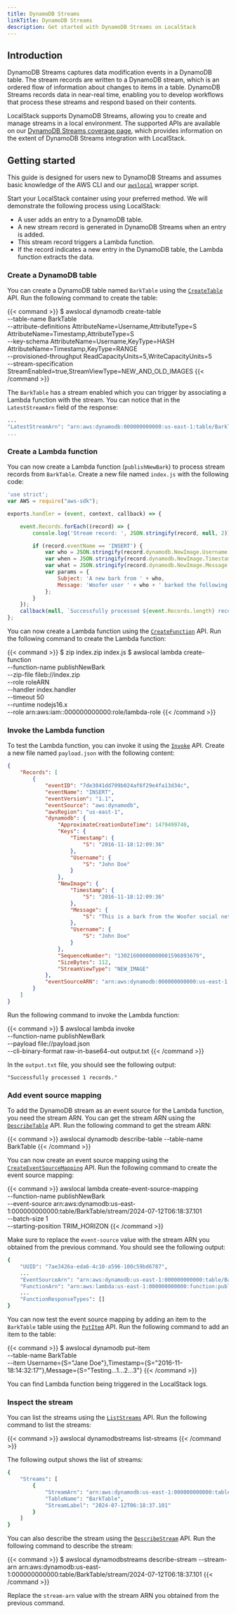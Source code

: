 ```yaml
---
title: DynamoDB Streams
linkTitle: DynamoDB Streams
description: Get started with DynamoDB Streams on LocalStack
---
```


## Introduction

DynamoDB Streams captures data modification events in a DynamoDB table. The stream records are written to a DynamoDB stream, which is an ordered flow of information about changes to items in a table. DynamoDB Streams records data in near-real time, enabling you to develop workflows that process these streams and respond based on their contents.

LocalStack supports DynamoDB Streams, allowing you to create and manage streams in a local environment. The supported APIs are available on our [DynamoDB Streams coverage page](https://docs.localstack.cloud/references/coverage/coverage_dynamodbstreams/), which provides information on the extent of DynamoDB Streams integration with LocalStack.

## Getting started

This guide is designed for users new to DynamoDB Streams and assumes basic knowledge of the AWS CLI and our [`awslocal`](https://github.com/localstack/awscli-local) wrapper script.

Start your LocalStack container using your preferred method. We will demonstrate the following process using LocalStack:

- A user adds an entry to a DynamoDB table.
- A new stream record is generated in DynamoDB Streams when an entry is added.
- This stream record triggers a Lambda function.
- If the record indicates a new entry in the DynamoDB table, the Lambda function extracts the data.

### Create a DynamoDB table

You can create a DynamoDB table named `BarkTable` using the [`CreateTable`](https://docs.aws.amazon.com/amazondynamodb/latest/APIReference/API_CreateTable.html) API. Run the following command to create the table:

{{< command >}}
$ awslocal dynamodb create-table \
    --table-name BarkTable \
    --attribute-definitions AttributeName=Username,AttributeType=S AttributeName=Timestamp,AttributeType=S \
    --key-schema AttributeName=Username,KeyType=HASH  AttributeName=Timestamp,KeyType=RANGE \
    --provisioned-throughput ReadCapacityUnits=5,WriteCapacityUnits=5 \
    --stream-specification StreamEnabled=true,StreamViewType=NEW_AND_OLD_IMAGES
{{< /command >}}

The `BarkTable` has a stream enabled which you can trigger by associating a Lambda function with the stream. You can notice that in the `LatestStreamArn` field of the response:

```bash
...
"LatestStreamArn": "arn:aws:dynamodb:000000000000:us-east-1:table/BarkTable/stream/timestamp
...
```

### Create a Lambda function

You can now create a Lambda function (`publishNewBark`) to process stream records from `BarkTable`. Create a new file named `index.js` with the following code:

```javascript
'use strict';
var AWS = require("aws-sdk");

exports.handler = (event, context, callback) => {

    event.Records.forEach((record) => {
        console.log('Stream record: ', JSON.stringify(record, null, 2));

        if (record.eventName == 'INSERT') {
            var who = JSON.stringify(record.dynamodb.NewImage.Username.S);
            var when = JSON.stringify(record.dynamodb.NewImage.Timestamp.S);
            var what = JSON.stringify(record.dynamodb.NewImage.Message.S);
            var params = {
                Subject: 'A new bark from ' + who,
                Message: 'Woofer user ' + who + ' barked the following at ' + when + ':\n\n ' + what,
            };
        }
    });
    callback(null, `Successfully processed ${event.Records.length} records.`);
};
```

You can now create a Lambda function using the [`CreateFunction`](https://docs.aws.amazon.com/lambda/latest/dg/API_CreateFunction.html) API. Run the following command to create the Lambda function:

{{< command >}}
$ zip index.zip index.js
$ awslocal lambda create-function \
    --function-name publishNewBark \
    --zip-file fileb://index.zip \
    --role roleARN \
    --handler index.handler \
    --timeout 50 \
    --runtime nodejs16.x \
    --role arn:aws:iam::000000000000:role/lambda-role
{{< /command >}}

### Invoke the Lambda function

To test the Lambda function, you can invoke it using the [`Invoke`](https://docs.aws.amazon.com/lambda/latest/dg/API_Invoke.html) API. Create a new file named `payload.json` with the following content:

```json
{
    "Records": [
        {
            "eventID": "7de3041dd709b024af6f29e4fa13d34c",
            "eventName": "INSERT",
            "eventVersion": "1.1",
            "eventSource": "aws:dynamodb",
            "awsRegion": "us-east-1",
            "dynamodb": {
                "ApproximateCreationDateTime": 1479499740,
                "Keys": {
                    "Timestamp": {
                        "S": "2016-11-18:12:09:36"
                    },
                    "Username": {
                        "S": "John Doe"
                    }
                },
                "NewImage": {
                    "Timestamp": {
                        "S": "2016-11-18:12:09:36"
                    },
                    "Message": {
                        "S": "This is a bark from the Woofer social network"
                    },
                    "Username": {
                        "S": "John Doe"
                    }
                },
                "SequenceNumber": "13021600000000001596893679",
                "SizeBytes": 112,
                "StreamViewType": "NEW_IMAGE"
            },
            "eventSourceARN": "arn:aws:dynamodb:000000000000:us-east-1 ID:table/BarkTable/stream/2016-11-16T20:42:48.104"
        }
    ]
}
```

Run the following command to invoke the Lambda function:

{{< command >}}
$ awslocal lambda invoke \
    --function-name publishNewBark \
    --payload file://payload.json \
    --cli-binary-format raw-in-base64-out output.txt
{{< /command >}}

In the `output.txt` file, you should see the following output:

```text
"Successfully processed 1 records."
```

### Add event source mapping

To add the DynamoDB stream as an event source for the Lambda function, you need the stream ARN. You can get the stream ARN using the [`DescribeTable`](https://docs.aws.amazon.com/amazondynamodb/latest/APIReference/API_DescribeTable.html) API. Run the following command to get the stream ARN:

{{< command >}}
awslocal dynamodb describe-table --table-name BarkTable
{{< /command >}}

You can now create an event source mapping using the [`CreateEventSourceMapping`](https://docs.aws.amazon.com/lambda/latest/dg/API_CreateEventSourceMapping.html) API. Run the following command to create the event source mapping:

{{< command >}}
awslocal lambda create-event-source-mapping \
    --function-name publishNewBark \
    --event-source arn:aws:dynamodb:us-east-1:000000000000:table/BarkTable/stream/2024-07-12T06:18:37.101  \
    --batch-size 1 \
    --starting-position TRIM_HORIZON
{{< /command >}}

Make sure to replace the `event-source` value with the stream ARN you obtained from the previous command. You should see the following output:

```bash
{
    "UUID": "7ae3426a-eda6-4c10-a596-100c59bd6787",
    ...
    "EventSourceArn": "arn:aws:dynamodb:us-east-1:000000000000:table/BarkTable/stream/2024-07-12T06:18:37.101",
    "FunctionArn": "arn:aws:lambda:us-east-1:000000000000:function:publishNewBark",
    ...
    "FunctionResponseTypes": []
}
```

You can now test the event source mapping by adding an item to the `BarkTable` table using the [`PutItem`](https://docs.aws.amazon.com/amazondynamodb/latest/APIReference/API_PutItem.html) API. Run the following command to add an item to the table:

{{< command >}}
$ awslocal dynamodb put-item \
    --table-name BarkTable \
    --item Username={S="Jane Doe"},Timestamp={S="2016-11-18:14:32:17"},Message={S="Testing...1...2...3"}
{{< /command >}}

You can find Lambda function being triggered in the LocalStack logs.

### Inspect the stream

You can list the streams using the [`ListStreams`](https://docs.aws.amazon.com/amazondynamodb/latest/APIReference/API_ListStreams.html) API. Run the following command to list the streams:

{{< command >}}
awslocal dynamodbstreams list-streams
{{< /command >}}

The following output shows the list of streams:

```bash
{
    "Streams": [
        {
            "StreamArn": "arn:aws:dynamodb:us-east-1:000000000000:table/BarkTable/stream/2024-07-12T06:18:37.101",
            "TableName": "BarkTable",
            "StreamLabel": "2024-07-12T06:18:37.101"
        }
    ]
}
```

You can also describe the stream using the [`DescribeStream`](https://docs.aws.amazon.com/amazondynamodb/latest/APIReference/API_DescribeStream.html) API. Run the following command to describe the stream:

{{< command >}}
$ awslocal dynamodbstreams describe-stream --stream-arn arn:aws:dynamodb:us-east-1:000000000000:table/BarkTable/stream/2024-07-12T06:18:37.101
{{< /command >}}

Replace the `stream-arn` value with the stream ARN you obtained from the previous command.
